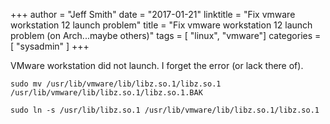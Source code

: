 +++
author = "Jeff Smith"
date = "2017-01-21"
linktitle = "Fix vmware workstation 12 launch problem"
title = "Fix vmware workstation 12 launch problem (on Arch...maybe others)"
tags = [ "linux", "vmware"]
categories = [ "sysadmin" ]
+++

VMware workstation did not launch.  I forget the error (or lack there of).

    sudo mv /usr/lib/vmware/lib/libz.so.1/libz.so.1 /usr/lib/vmware/lib/libz.so.1/libz.so.1.BAK
    
    sudo ln -s /usr/lib/libz.so.1 /usr/lib/vmware/lib/libz.so.1/libz.so.1
